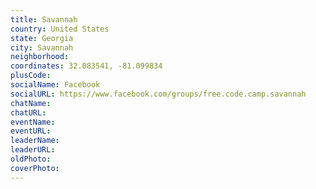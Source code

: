 ```yaml
---
title: Savannah
country: United States
state: Georgia
city: Savannah
neighborhood: 
coordinates: 32.083541, -81.099834
plusCode:
socialName: Facebook
socialURL: https://www.facebook.com/groups/free.code.camp.savannah
chatName:
chatURL:
eventName:
eventURL:
leaderName:
leaderURL:
oldPhoto: 
coverPhoto:
---
```

